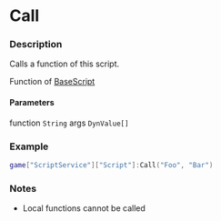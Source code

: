 # Call

### Description

Calls a function of this script.

Function of [BaseScript](/classes/BaseScript/)

#### Parameters

function `String`
args `DynValue[]`

### Example

```lua
game["ScriptService"]["Script"]:Call("Foo", "Bar")
```

### Notes

- Local functions cannot be called
